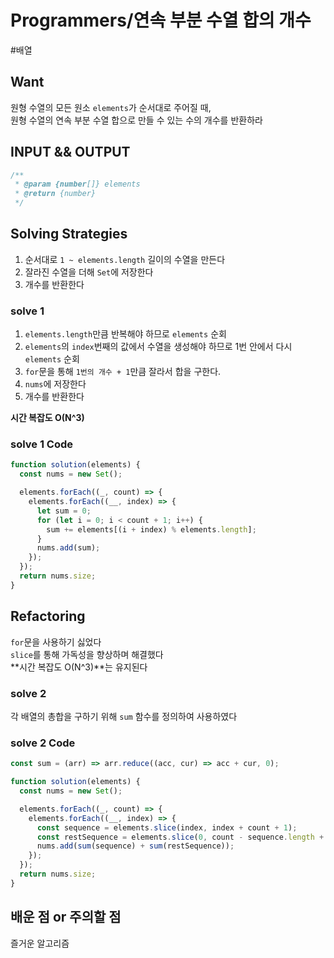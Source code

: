 # Programmers/연속 부분 수열 합의 개수

#배열

## Want

원형 수열의 모든 원소 `elements`가 순서대로 주어질 때,  
원형 수열의 연속 부분 수열 합으로 만들 수 있는 수의 개수를 반환하라

## INPUT && OUTPUT

```js
/**
 * @param {number[]} elements
 * @return {number}
 */
```

## Solving Strategies

1. 순서대로 `1 ~ elements.length` 길이의 수열을 만든다
2. 잘라진 수열을 더해 `Set`에 저장한다
3. 개수를 반환한다

### solve 1

1. `elements.length`만큼 반복해야 하므로 `elements` 순회
2. `elements`의 `index`번째의 값에서 수열을 생성해야 하므로 1번 안에서 다시 `elements` 순회
3. `for`문을 통해 `1번의 개수 + 1`만큼 잘라서 합을 구한다.
4. `nums`에 저장한다
5. 개수를 반환한다

**시간 복잡도 O(N^3)**

### solve 1 Code

```js
function solution(elements) {
  const nums = new Set();

  elements.forEach((_, count) => {
    elements.forEach((__, index) => {
      let sum = 0;
      for (let i = 0; i < count + 1; i++) {
        sum += elements[(i + index) % elements.length];
      }
      nums.add(sum);
    });
  });
  return nums.size;
}
```

## Refactoring

`for`문을 사용하기 싫었다  
`slice`를 통해 가독성을 향상하며 해결했다  
**시간 복잡도 O(N^3)**는 유지된다

### solve 2

각 배열의 총합을 구하기 위해 `sum` 함수를 정의하여 사용하였다

### solve 2 Code

```js
const sum = (arr) => arr.reduce((acc, cur) => acc + cur, 0);

function solution(elements) {
  const nums = new Set();

  elements.forEach((_, count) => {
    elements.forEach((__, index) => {
      const sequence = elements.slice(index, index + count + 1);
      const restSequence = elements.slice(0, count - sequence.length + 1);
      nums.add(sum(sequence) + sum(restSequence));
    });
  });
  return nums.size;
}
```

## 배운 점 or 주의할 점

즐거운 알고리즘
